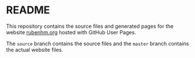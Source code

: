 # README

This repository contains the source files and generated pages for the website [rubenhm.org](http://rubenhm.org) hosted with GitHub User Pages.

The `source` branch contains the source files and the `master` branch contains the actual website files.

